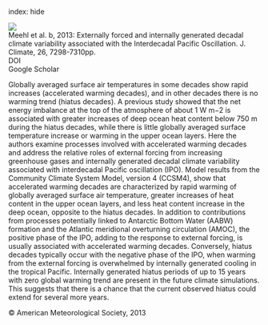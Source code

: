 index: hide

<div class="Citation">
    <div class="Citation-thumb CitationThumb-linked"  data-href="https://doi.org/10.1175/jcli-d-12-00548.1">
      <img src="https://static.claimspace.cloud/climate-study-static/refs/thumbs/11/Meehl_et_al_2013b-thumb.png" />
    </div>

  <div class="Citation-body">
    <div class="Citation-text">Meehl et al. b, 2013: Externally forced and internally generated decadal climate variability associated with the Interdecadal Pacific Oscillation. <span class="Article-journal">J. Climate, </span><span class="Article-volume">26, </span>7298-7310pp.</div>
    <div class="Citation-links">
      <div class="CitationLink" data-href="https://doi.org/10.1175/jcli-d-12-00548.1">
        <div class="CitationLink-icon CitationLink-Doi"></div>
        <div class="CitationLink-text">DOI</div>
      </div>
      <div class="CitationLink" data-href="https://scholar.google.com/scholar?q=10.1175/jcli-d-12-00548.1">
        <div class="CitationLink-icon CitationLink-Scholar"></div>
        <div class="CitationLink-text">Google Scholar</div>
      </div>
    </div>
  </div>
</div>

Globally averaged surface air temperatures in some decades show rapid increases (accelerated warming decades), and in other decades there is no warming trend (hiatus decades). A previous study showed that the net energy imbalance at the top of the atmosphere of about 1 W m−2 is associated with greater increases of deep ocean heat content below 750 m during the hiatus decades, while there is little globally averaged surface temperature increase or warming in the upper ocean layers. Here the authors examine processes involved with accelerated warming decades and address the relative roles of external forcing from increasing greenhouse gases and internally generated decadal climate variability associated with interdecadal Pacific oscillation (IPO). Model results from the Community Climate System Model, version 4 (CCSM4), show that accelerated warming decades are characterized by rapid warming of globally averaged surface air temperature, greater increases of heat content in the upper ocean layers, and less heat content increase in the deep ocean, opposite to the hiatus decades. In addition to contributions from processes potentially linked to Antarctic Bottom Water (AABW) formation and the Atlantic meridional overturning circulation (AMOC), the positive phase of the IPO, adding to the response to external forcing, is usually associated with accelerated warming decades. Conversely, hiatus decades typically occur with the negative phase of the IPO, when warming from the external forcing is overwhelmed by internally generated cooling in the tropical Pacific. Internally generated hiatus periods of up to 15 years with zero global warming trend are present in the future climate simulations. This suggests that there is a chance that the current observed hiatus could extend for several more years.

<div class="Citation-copy">
&copy; American Meteorological Society, 2013
</div>
